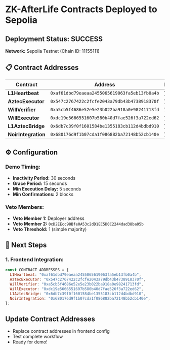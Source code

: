 # ZK-AfterLife Contracts Deployed to Sepolia

## **Deployment Status: SUCCESS**

**Network:** Sepolia Testnet (Chain ID: 11155111)  


## 📋 **Contract Addresses**

| Contract            | Address                                      | Etherscan                                                                               |
| ------------------- | -------------------------------------------- | --------------------------------------------------------------------------------------- |
| **L1Heartbeat**     | `0xaf61dbd79eaeaa2455065619063fa5eb13fb0a4b` | [View](https://sepolia.etherscan.io/address/0xaf61dbd79eaeaa2455065619063fa5eb13fb0a4b) |
| **AztecExecutor**   | `0x547c2767422c2fcfe2043a79db43b4738918370f` | [View](https://sepolia.etherscan.io/address/0x547c2767422c2fcfe2043a79db43b4738918370f) |
| **WillVerifier**    | `0xa5cb5f4686e52e5e23b022ba918a0e98241713fd` | [View](https://sepolia.etherscan.io/address/0xa5cb5f4686e52e5e23b022ba918a0e98241713fd) |
| **WillExecutor**    | `0xdc19e5666551607b580b40d7fae526f3a722ed62` | [View](https://sepolia.etherscan.io/address/0xdc19e5666551607b580b40d7fae526f3a722ed62) |
| **L1AztecBridge**   | `0x6db7c39f0f1601584be1355183cb112d4bdbd910` | [View](https://sepolia.etherscan.io/address/0x6db7c39f0f1601584be1355183cb112d4bdbd910) |
| **NoirIntegration** | `0x680176d9f1b07cda1f086882ba72148b52cb140e` | [View](https://sepolia.etherscan.io/address/0x680176d9f1b07cda1f086882ba72148b52cb140e) |

## ⚙️ **Configuration**

### **Demo Timing:**

- **Inactivity Period:** 30 seconds
- **Grace Period:** 15 seconds
- **Min Execution Delay:** 5 seconds
- **Min Confirmations:** 2 blocks

### **Veto Members:**

- **Veto Member 1:** Deployer address
- **Veto Member 2:** `0xD2EEcc98Bfe0A53c2dD1EC5D0C2244dad38ba05b`
- **Veto Threshold:** 1 (simple majority)

## 🚀 **Next Steps**

### **1. Frontend Integration:**

```javascript
const CONTRACT_ADDRESSES = {
  L1Heartbeat: "0xaf61dbd79eaeaa2455065619063fa5eb13fb0a4b",
  AztecExecutor: "0x547c2767422c2fcfe2043a79db43b4738918370f",
  WillVerifier: "0xa5cb5f4686e52e5e23b022ba918a0e98241713fd",
  WillExecutor: "0xdc19e5666551607b580b40d7fae526f3a722ed62",
  L1AztecBridge: "0x6db7c39f0f1601584be1355183cb112d4bdbd910",
  NoirIntegration: "0x680176d9f1b07cda1f086882ba72148b52cb140e",
};
```


## Update Contract Addresses

- Replace contract addresses in frontend config
- Test complete workflow
- Ready for demo!

